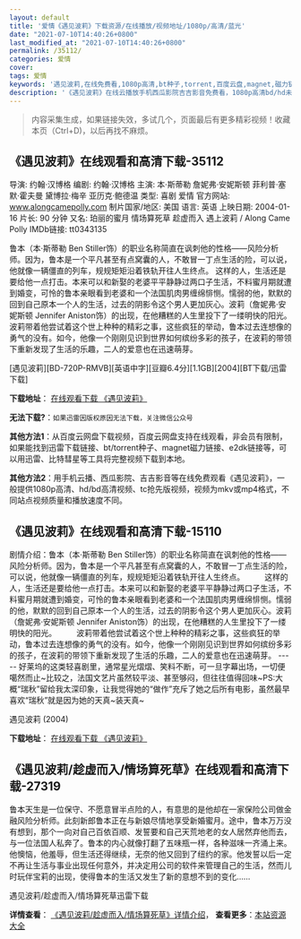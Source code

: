 ```yaml
---
layout: default
title: '爱情《遇见波莉》下载资源/在线播放/视频地址/1080p/高清/蓝光'
date: "2021-07-10T14:40:26+0800"
last_modified_at: "2021-07-10T14:40:26+0800"
permalink: /35112/
categories: 爱情
cover:
tags: 爱情
keywords: '遇见波莉,在线免费看,1080p高清,bt种子,torrent,百度云盘,magnet,磁力链,迅雷下载资源'
description: '《遇见波莉》在线云播放手机西瓜影院吉吉影音免费看，1080p高清bd/hd未删减完整版和tc抢先枪版，mkv/mp4格式，附带bt/torrent种子、magnet/磁力链、百度云盘、网盘资源迅雷下载链接'
---
```


>内容采集生成，如果链接失效，多试几个，页面最后有更多精彩视频！收藏本页（Ctrl+D)，以后再找不麻烦。


## 《遇见波莉》在线观看和高清下载-35112

导演: 约翰·汉博格 编剧: 约翰·汉博格 主演: 本·斯蒂勒 詹妮弗·安妮斯顿 菲利普·塞默·霍夫曼 黛博拉·梅辛 亚历克·鲍德温 类型: 喜剧 爱情 官方网站: www.alongcamepolly.com 制片国家/地区: 美国 语言: 英语 上映日期: 2004-01-16 片长: 90 分钟 又名: 珀丽的蜜月 情场算死草 趁虚而入 遇上波莉 / Along Came Polly IMDb链接: tt0343135

鲁本（本·斯蒂勒 Ben Stiller饰）的职业名称简直在讽刺他的性格——风险分析师。因为，鲁本是一个平凡甚至有点窝囊的人，不敢冒一丁点生活的险，可以说，他就像一辆僵直的列车，规规矩矩沿着铁轨开往人生终点。 这样的人，生活还是要给他一点打击。本来可以和新娶的老婆平平静静过两口子生活，不料蜜月期就遭到婚变，可怜的鲁本亲眼看到老婆和一个法国肌肉男缠绵悱恻。懦弱的他，默默的回到自己原本一个人的生活，过去的阴影令这个男人更加灰心。波莉（詹妮弗·安妮斯顿 Jennifer Aniston饰）的出现，在他糟糕的人生里投下了一缕明快的阳光。 波莉带着他尝试着这个世上种种的精彩之事，这些疯狂的举动，鲁本过去连想像的勇气的没有。如今，他像一个刚刚见识到世界如何缤纷多彩的孩子，在波莉的带领下重新发现了生活的乐趣，二人的爱意也在迅速萌芽。


[遇见波莉][BD-720P-RMVB][英语中字][豆瓣6.4分][1.1GB][2004][BT下载/迅雷下载]

**下载地址**： [在线观看下载 《遇见波莉》](https://www.btdx8.com/torrent/along_came_polly_2004.html) 


**无法下载?**：`如果迅雷因版权原因无法下载，关注微信公众号 `

**其他方法1**：从百度云网盘下载视频，百度云网盘支持在线观看，非会员有限制，如果能找到迅雷下载链接、bt/torrent种子、magnet磁力链接、e2dk链接等，可以用迅雷、比特彗星等工具将完整视频下载到本地。

**其他方法2**：用手机云播、西瓜影院、吉吉影音等在线免费观看《遇见波莉》，一般提供1080p高清、hd/bd高清视频、tc抢先版视频，视频为mkv或mp4格式，不同站点视频质量和播放速度不同。


## 《遇见波莉》在线观看和高清下载-15110

剧情介绍：鲁本（本·斯蒂勒 Ben Stiller饰）的职业名称简直在讽刺他的性格——风险分析师。因为，鲁本是一个平凡甚至有点窝囊的人，不敢冒一丁点生活的险，可以说，他就像一辆僵直的列车，规规矩矩沿着铁轨开往人生终点。  　　这样的人，生活还是要给他一点打击。本来可以和新娶的老婆平平静静过两口子生活，不料蜜月期就遭到婚变，可怜的鲁本亲眼看到老婆和一个法国肌肉男缠绵悱恻。懦弱的他，默默的回到自己原本一个人的生活，过去的阴影令这个男人更加灰心。波莉（詹妮弗·安妮斯顿 Jennifer Aniston饰）的出现，在他糟糕的人生里投下了一缕明快的阳光。  　　波莉带着他尝试着这个世上种种的精彩之事，这些疯狂的举动，鲁本过去连想像的勇气的没有。如今，他像一个刚刚见识到世界如何缤纷多彩的孩子，在波莉的带领下重新发现了生活的乐趣，二人的爱意也在迅速萌芽。 ----- 好莱坞的这类轻喜剧里，通常星光熠熠、笑料不断，可一旦字幕出场，一切便噶然而止~比较之，法国文艺片虽然较平淡、甚至够闷，但往往值得回味~PS:大概“瑞秋”留给我太深印象，让我觉得她的“做作”充斥了她之后所有电影，虽然最早喜欢“瑞秋”就是因为她的天真~装天真~


遇见波莉 (2004)

**下载地址**： [在线观看下载 《遇见波莉》](https://www.btbtdy.me/btdy/dy4794.html) 


## 《遇见波莉/趁虚而入/情场算死草》在线观看和高清下载-27319

鲁本天生是一位保守、不愿意冒半点险的人，有意思的是他却在一家保险公司做金融风险分析师。此刻新郎鲁本正在与新娘尽情地享受新婚蜜月。途中，鲁本万万没有想到，那个一向对自己百依百顺、发誓要和自己天荒地老的女人居然弃他而去，与一位法国人私奔了。鲁本的内心就像打翻了五味瓶一样，各种滋味一齐涌上来。他懊恼，他羞辱，但生活还得继续，无奈的他又回到了纽约的家。他发誓以后一定不再让生活与事业出现任何意外，并决定用公司的软件来管理自己的生活，然而儿时玩伴宝莉的出现，使得鲁本的生活又发生了新的意想不到的变化&hellip;…


遇见波莉/趁虚而入/情场算死草迅雷下载

**详情查看**： [《遇见波莉/趁虚而入/情场算死草》详情介绍](/movie/27319/)， **查看更多**：[本站资源大全](/movie/t/all/)


